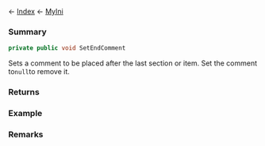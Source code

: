 ← [Index](Api-Index) ← [MyIni](VRage.Game.ModAPI.Ingame.Utilities.MyIni)

### Summary

```csharp
private public void SetEndComment
```

Sets a comment to be placed after the last section or item. Set the comment to`null`to remove it.

### Returns

### Example

### Remarks

